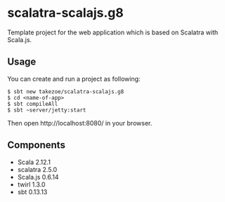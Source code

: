 scalatra-scalajs.g8
=================

Template project for the web application which is based on Scalatra with Scala.js.

## Usage

You can create and run a project as following:

```
$ sbt new takezoe/scalatra-scalajs.g8
$ cd <name-of-app>
$ sbt compileAll
$ sbt ~server/jetty:start
```

Then open http://localhost:8080/ in your browser.

## Components

* Scala 2.12.1
* scalatra 2.5.0
* Scala.js 0.6.14
* twirl 1.3.0
* sbt 0.13.13
